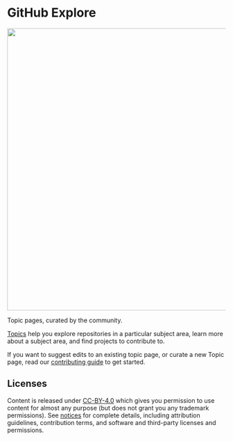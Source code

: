 # GitHub Explore
<img src="https://user-images.githubusercontent.com/1840802/31236555-436777c4-a9a9-11e7-8377-c5c4c4c7722e.png" width="650" />

Topic pages, curated by the community.

[Topics](https://help.github.com/articles/about-topics/) help you explore repositories in a particular subject area, learn more about a subject area, and find projects to contribute to.

If you want to suggest edits to an existing topic page, or curate a new Topic page, read our [contributing guide](CONTRIBUTING.md) to get started.

## Licenses

Content is released under [CC-BY-4.0](https://creativecommons.org/licenses/by/4.0/) which gives you permission to use content for almost any purpose (but does not grant you any trademark permissions). See [notices](notices.md) for complete details, including attribution guidelines, contribution terms, and software and third-party licenses and permissions.

